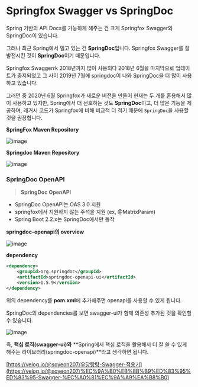 # Springfox Swagger vs SpringDoc

Spring 기반의 API Docs를 가능하게 해주는 건 크게 Springfox Swagger와 SpringDoc이 있습니다. 

그러나 최근 Spring에서 밀고 있는 건 **SpringDoc**입니다. Springfox Swagger를 잘 발전시킨 것이 **SpringDoc**이기 때문입니다. 

Springfox Swaggerrk 2018년까지 많이 사용되다 2018년 6월을 마지막으로 업데이트가 중지되었고 그 사이 2019년 7월에 springdoc이 나와 SpringDoc을 더 많이 사용하고 있습니다. 

그러던 중 2020년 6월 Springfox가 새로운 버전을 만들어 현재는 두 개를 혼용해서 많이 사용하고 있지만, Spring에서 더 선호하는 것도 **SpringDoc**이고, 더 많은 기능을 제공하며, 레거시 코드가 Springfox에 비해 비교적 더 적기 때문에 `SpringDoc`을 사용할 것을 권장합니다.

**SpringFox Maven Repository**

![image](https://user-images.githubusercontent.com/74949294/180396759-b4e02ddd-74be-4e76-b8c2-eb9f9fd41331.png)

**Springdoc Maven Repository**

![image](https://user-images.githubusercontent.com/74949294/180396781-a3f10af6-d0fc-4478-b7d7-3b1a291b765e.png)

### SpringDoc OpenAPI

> **SpringDoc OpenAPI**
- SpringDoc OpenAPI는 OAS 3.0 지원
- springfox에서 지원하지 않는 주석을 지원 (ex, @MatrixParam)
- Spring Boot 2.2.x는 SpringDoc에서만 동작
> 

**springdoc-openapi의 overview**

![image](https://user-images.githubusercontent.com/74949294/180396811-7330b7b7-64f0-4dac-916f-3e2f801efc2a.png)

**dependency**

```xml
<dependency>
	<groupId>org.springdoc</groupId>
	<artifactId>springdoc-openapi-ui</artifactId>
	<version>1.5.9</version>
</dependency>
```

위의 dependency를 **pom.xml**에 추가해주면 openapi를 사용할 수 있게 됩니다. 

SpringDoc의 dependencies를 보면 swagger-ui가 함께 의존성 추가된 것을 확인할 수 있습니다. 

![image](https://user-images.githubusercontent.com/74949294/180396846-8a4b834c-624f-4569-962d-870404f6ff15.png)

즉, **핵심 로직(swagger-ui)와** **Spring에서 핵심 로직을 활용해서 더 잘 쓸 수 있게 해주는 라이브러리(springdoc-openapi)**라고 생각하면 됩니다.

[https://velog.io/@soyeon207/우당탕탕-Swagger-적용기](https://velog.io/@soyeon207/%EC%9A%B0%EB%8B%B9%ED%83%95%ED%83%95-Swagger-%EC%A0%81%EC%9A%A9%EA%B8%B0)
